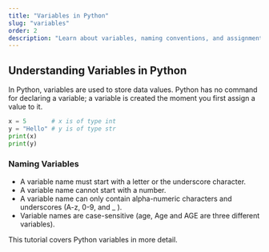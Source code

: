```yaml
---
title: "Variables in Python"
slug: "variables"
order: 2
description: "Learn about variables, naming conventions, and assignment in Python."
---
```


## Understanding Variables in Python

In Python, variables are used to store data values. Python has no command for declaring a variable; a variable is created the moment you first assign a value to it.

```python
x = 5       # x is of type int
y = "Hello" # y is of type str
print(x)
print(y)
```

### Naming Variables

- A variable name must start with a letter or the underscore character.
- A variable name cannot start with a number.
- A variable name can only contain alpha-numeric characters and underscores (A-z, 0-9, and _ ).
- Variable names are case-sensitive (age, Age and AGE are three different variables).

This tutorial covers Python variables in more detail.
